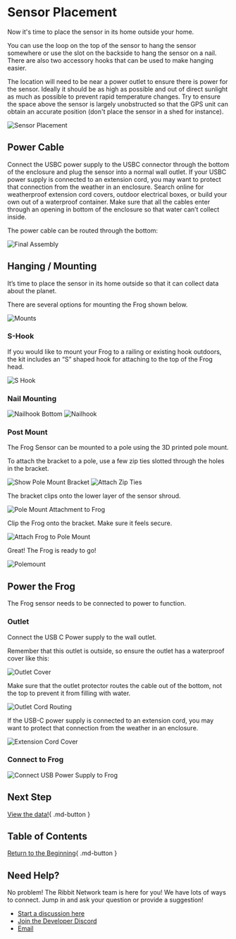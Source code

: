 # Sensor Placement

Now it's time to place the sensor in its home outside your home.

You can use the loop on the top of the sensor to hang the sensor somewhere or use the slot on the backside to hang the sensor on a nail.  There are also two accessory hooks that can be used to make hanging easier.

The location will need to be near a power outlet to ensure there is power for the sensor. Ideally it should be as high as possible and out of direct sunlight as much as possible to prevent rapid temperature changes. Try to ensure the space above the sensor is largely unobstructed so that the GPS unit can obtain an accurate position (don't place the sensor in a shed for instance).

![Sensor Placement](images/s_hook.gif)

## Power Cable

Connect the USBC power supply to the USBC connector through the bottom of the enclosure and plug the sensor into a normal wall outlet. If your USBC power supply is connected to an extension cord, you may want to protect that connection from the weather in an enclosure. Search online for weatherproof extension cord covers, outdoor electrical boxes, or build your own out of a waterproof container. Make sure that all the cables enter through an opening in bottom of the enclosure so that water can’t collect inside.

The power cable can be routed through the bottom:

![Final Assembly](images/final_assembly.jpg)

## Hanging / Mounting

It’s time to place the sensor in its home outside so that it can collect data about the planet.

There are several options for mounting the Frog shown below.

![Mounts](images/mounts.jpg)

### S-Hook

If you would like to mount your Frog to a railing or existing hook outdoors, the kit includes an “S” shaped hook for attaching to the top of the Frog head.

![S Hook](images/s_hook.jpg)

### Nail Mounting

![Nailhook Bottom](images/nailhook_bottom.jpg)
![Nailhook](images/nailhook.jpg)

### Post Mount

The Frog Sensor can be mounted to a pole using the 3D printed pole mount.

To attach the bracket to a pole, use a few zip ties slotted through the holes in the bracket.

![Show Pole Mount Bracket](images/show_pole_mount.gif)
![Attach Zip Ties](images/zip_tie_pole_mount.gif)

The bracket clips onto the lower layer of the sensor shroud.

![Pole Mount Attachment to Frog](images/attach_pole_mount.gif)

Clip the Frog onto the bracket. Make sure it feels secure.

![Attach Frog to Pole Mount](images/attach_frog_to_pole_mount.gif)

Great! The Frog is ready to go!

![Polemount](images/polemount.jpg)

## Power the Frog

The Frog sensor needs to be connected to power to function.

### Outlet

Connect the USB C Power supply to the wall outlet. 

Remember that this outlet is outside, so ensure the outlet has a waterproof cover like this:

![Outlet Cover](images/outlet_cover.png)

Make sure that the outlet protector routes the cable out of the bottom, not the top to prevent it from filling with water.

![Outlet Cord Routing](images/rain_outlet.png)

If the USB-C power supply is connected to an extension cord, you may want to protect that connection from the weather in an enclosure.

![Extension Cord Cover](images/extension_cord_box.png)


### Connect to Frog

![Connect USB Power Supply to Frog](images/connect_power_supply.gif)

## Next Step

[View the data!](../7-done/7-done.md){ .md-button }

## Table of Contents

[Return to the Beginning](../index.md){ .md-button }

## Need Help?

No problem! The Ribbit Network team is here for you! We have lots of ways to connect. Jump in and ask your question or provide a suggestion!

* [Start a discussion here](https://github.com/Ribbit-Network/ribbit-network-frog-sensor/discussions/new)
* [Join the Developer Discord](https://discord.gg/vq8PkDb2TC)
* [Email](mailto:keenan.johnson@gmail.com)
